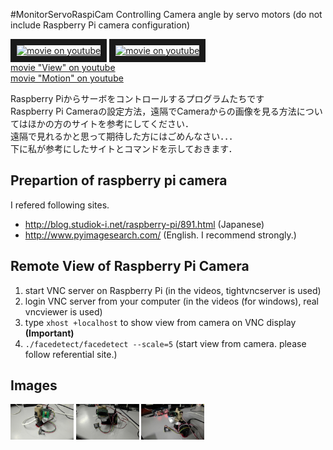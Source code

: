 #MonitorServoRaspiCam
Controlling Camera angle by servo motors
(do not include Raspberry Pi camera configuration)

<a href="http://www.youtube.com/watch?feature=player_embedded&v=3JpP7gTOWbY
" target="_blank"><img src="http://img.youtube.com/vi/3JpP7gTOWbY/0.jpg" 
alt="movie on youtube" width=40% border="10" /></a>
<a href="http://www.youtube.com/watch?feature=player_embedded&v=AG3V2XWtpm4
" target="_blank"><img src="http://img.youtube.com/vi/AG3V2XWtpm4/0.jpg" 
alt="movie on youtube" width=40% border="10" /></a>  
[movie "View" on youtube](https://www.youtube.com/watch?v=3JpP7gTOWbY)  
[movie "Motion" on youtube](https://www.youtube.com/watch?v=AG3V2XWtpm4)

Raspberry Piからサーボをコントロールするプログラムたちです  
Raspberry Pi Cameraの設定方法，遠隔でCameraからの画像を見る方法についてはほかの方のサイトを参考にしてください．  
遠隔で見れるかと思って期待した方にはごめんなさい．．．  
下に私が参考にしたサイトとコマンドを示しておきます．  

## Prepartion of raspberry pi camera
I refered following sites.

* <http://blog.studiok-i.net/raspberry-pi/891.html> (Japanese)   
* <http://www.pyimagesearch.com/> (English. I recommend strongly.)  

## Remote View of Raspberry Pi Camera

1. start VNC server on Raspberry Pi (in the videos, tightvncserver is used)
2. login VNC server from your computer (in the videos (for windows), real vncviewer is used)
3. type `xhost +localhost` to show view from camera on VNC display __(Important)__
4. `./facedetect/facedetect --scale=5` (start view from camera. please follow referential site.)

## Images

<a><img src="https://github.com/matzTada/MonitorServoRaspiCam/blob/master/image/pic01.jpg" 
alt="pic01" width=20%></a>
<a><img src="https://github.com/matzTada/MonitorServoRaspiCam/blob/master/image/pic02.jpg" 
alt="pic02" width=20%></a>
<a><img src="https://github.com/matzTada/MonitorServoRaspiCam/blob/master/image/pic03.jpg" 
alt="pic03" width=20%></a>
